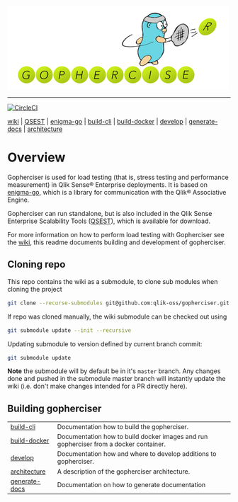 [QSEST]: https://community.qlik.com/t5/Qlik-Scalability/Qlik-Sense-Enterprise-Scalability-Tools/gpm-p/1579916
[wiki]: https://github.com/qlik-oss/gopherciser/wiki
[enigma-go]: https://github.com/qlik-oss/enigma-go
[build-cli]: ./docs/dev/build.md
[build-docker]: ./docs/dev/docker.md
[architecture]: ./docs/dev/architecture.md
[develop]: ./docs/dev/develop.md
[generate-docs]: ./generatedocs/README.md

![Gopherciser logo](docs/images/logo.png)

---

[![CircleCI](https://circleci.com/gh/qlik-oss/gopherciser.svg?style=svg)](https://circleci.com/gh/qlik-oss/gopherciser)

[wiki] | [QSEST] | [enigma-go] | [build-cli] | [build-docker] | [develop] | [generate-docs] | [architecture]

# Overview

Gopherciser is used for load testing (that is, stress testing and performance measurement) in Qlik Sense® Enterprise deployments. It is based on [enigma-go], which is a library for communication with the Qlik® Associative Engine.

Gopherciser can run standalone, but is also included in the Qlik Sense Enterprise Scalability Tools ([QSEST]), which is available for download.

For more information on how to perform load testing with Gopherciser see the [wiki], this readme documents building and development of gopherciser.

## Cloning repo

This repo contains the wiki as a submodule, to clone sub modules when cloning the project 

```bash
git clone --recurse-submodules git@github.com:qlik-oss/gopherciser.git
```

If repo was cloned manually, the wiki submodule can be checked out using

```bash
git submodule update --init --recursive
```

Updating submodule to version defined by current branch commit:

```bash
git submodule update
```

**Note**  the submodule will by default be in it's `master` branch. Any changes done and pushed in the submodule master branch will instantly update the wiki (i.e. don't make changes intended for a PR directly here).

## Building gopherciser

| | |
| :--- | :--- |
| [build-cli] | Documentation how to build the gopherciser. |
| [build-docker] | Documentation how to build docker images and run gopherciser from a docker container. |
| [develop] |  Documentation how and where to develop additions to gopherciser. |
| [architecture] | A description of the gopherciser architecture. |
| [generate-docs] | Documentation on how to generate documentation |
